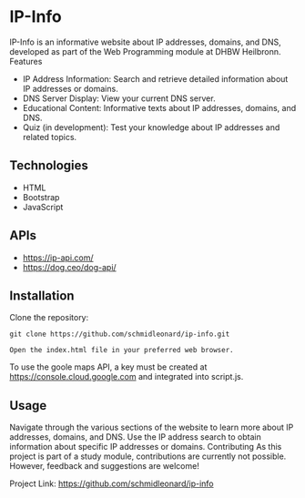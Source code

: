 # IP-Info
IP-Info is an informative website about IP addresses, domains, and DNS, developed as part of the Web Programming module at DHBW Heilbronn.
Features

- IP Address Information: Search and retrieve detailed information about IP addresses or domains.
- DNS Server Display: View your current DNS server.
- Educational Content: Informative texts about IP addresses, domains, and DNS.
- Quiz (in development): Test your knowledge about IP addresses and related topics.

## Technologies

- HTML
- Bootstrap
- JavaScript

## APIs
- https://ip-api.com/
- https://dog.ceo/dog-api/

## Installation

Clone the repository:


    git clone https://github.com/schmidleonard/ip-info.git

    Open the index.html file in your preferred web browser.
To use the goole maps API, a key must be created at https://console.cloud.google.com and integrated into script.js.

## Usage
Navigate through the various sections of the website to learn more about IP addresses, domains, and DNS. Use the IP address search to obtain information about specific IP addresses or domains.
Contributing
As this project is part of a study module, contributions are currently not possible. However, feedback and suggestions are welcome!

Project Link: https://github.com/schmidleonard/ip-info
